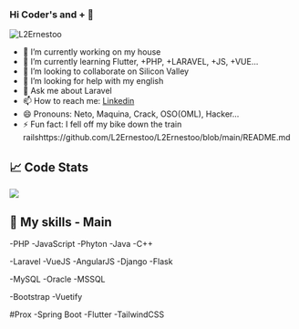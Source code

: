 ### Hi Coder's and + 👋
<p align="left"><img src="https://komarev.com/ghpvc/?username=L2Ernestoo" alt="L2Ernestoo" /> </p>

<!--
**L2Ernestoo/L2Ernestoo** is a ✨ _special_ ✨ repository because its `README.md` (this file) appears on your GitHub profile.

Here are some ideas to get you started:
-->

- 🔭 I’m currently working on my house
- 🌱 I’m currently learning Flutter, +PHP, +LARAVEL, +JS, +VUE...
- 👯 I’m looking to collaborate on Silicon Valley
- 🤔 I’m looking for help with my english
- 💬 Ask me about Laravel
- 📫 How to reach me: <a href="https://linkedin.com/in/jorge-orellana-gt/" target="blank">Linkedin</a>
- 😄 Pronouns: Neto, Maquina, Crack, OSO(OML), Hacker...
- ⚡ Fun fact: I fell off my bike down the train railshttps://github.com/L2Ernestoo/L2Ernestoo/blob/main/README.md

<h2>📈 Code Stats</h2>
<picture>
  <source
    srcset="https://github-readme-stats.vercel.app/api?username=L2Ernestoo&show_icons=true&theme=dark"
    media="(prefers-color-scheme: dark)"
  />
  <source
    srcset="https://github-readme-stats.vercel.app/api?username=L2Ernestoo&show_icons=true"
    media="(prefers-color-scheme: light), (prefers-color-scheme: no-preference)"
  />
  <img src="https://github-readme-stats.vercel.app/api?username=L2Ernestoo&show_icons=true" />
</picture>
<h2>🚀 My skills - Main</h2>
  -PHP
  -JavaScript
  -Phyton
  -Java
  -C++
  
  -Laravel
  -VueJS
  -AngularJS
  -Django
  -Flask
  
  -MySQL
  -Oracle
  -MSSQL
  
  -Bootstrap
  -Vuetify
  
  #Prox
  -Spring Boot
  -Flutter
  -TailwindCSS
